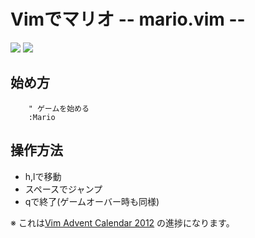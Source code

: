 
# Vimでマリオ -- mario.vim --

![](https://raw.github.com/rbtnn/mario.vim/master/mario.png)
![](https://raw.github.com/rbtnn/mario2.vim/master/mario2.png)

## 始め方

        " ゲームを始める
        :Mario

## 操作方法

* h,lで移動  
* スペースでジャンプ  
* qで終了(ゲームオーバー時も同様)  


※ これは[Vim Advent Calendar 2012](http://atnd.org/events/33746) の進捗になります。

